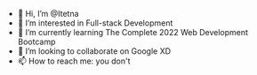 - 👋 Hi, I’m @Itetna
- 👀 I’m interested in Full-stack Development
- 🌱 I’m currently learning The Complete 2022 Web Development Bootcamp
- 💞️ I’m looking to collaborate on Google XD
- 📫 How to reach me: you don't

<!---
Itetna/Itetna is a ✨ special ✨ repository because its `README.md` (this file) appears on your GitHub profile.
You can click the Preview link to take a look at your changes.
--->
